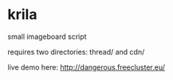# krila
small imageboard script

requires two directories: thread/ and cdn/

live demo here: http://dangerous.freecluster.eu/
